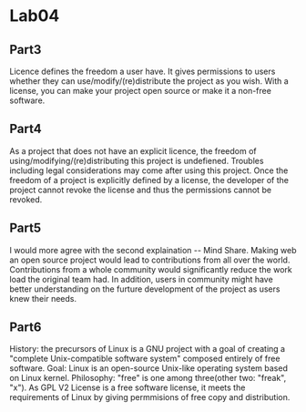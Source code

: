 # Lab04

## Part3
Licence defines the freedom a user have. It gives permissions to users whether they can use/modify/(re)distribute the project as you wish. With a license, you can make your project open source or make it a non-free software.

## Part4
As a project that does not have an explicit licence, the freedom of using/modifying/(re)distributing this project is undefiened. Troubles including legal considerations may come after using this project. Once the freedom of a project is explicitly defined by a license, the developer of the project cannot revoke the license and thus the permissions cannot be revoked.

## Part5
I would more agree with the second explaination -- Mind Share. Making web an open source project would lead to contributions from all over the world. Contributions from a whole community would significantly reduce the work load the original team had. In addition, users in community might have better understanding on the furture development of the project as users knew their needs.

## Part6
History: the precursors of Linux is a GNU project with a goal of creating a "complete Unix-compatible software system" composed entirely of free software. Goal: Linux is an open-source Unix-like operating system based on Linux kernel. Philosophy: "free" is one among three(other two: "freak", "x"). As GPL V2 License is a free software license, it meets the requirements of Linux by giving permmisions of free copy and distribution.
